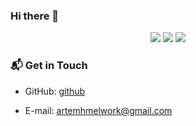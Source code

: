 ### Hi there 👋

<p align="center">
  <img src ="https://github-readme-stats.vercel.app/api?username=rookmeister&show_icons=true&count_private=true&theme=darcula&hide_border=true&hide=issues,contribs&bg_color=00000000">
  <img src ="https://github-readme-stats.vercel.app/api/top-langs/?username=rookmeister&layout=compact&hide_border=true&theme=darcula&bg_color=00000000&langs_count=6&hide=jupyter%20notebook,tex,css,php">
  <img src ="https://github-readme-streak-stats.herokuapp.com?user=rookmeister&theme=darcula&hide_border=true&background=FFFFFF00">
  <br>
</p>

<!--
**RookMeister/rookmeister** is a ✨ _special_ ✨ repository because its `README.md` (this file) appears on your GitHub profile.

Here are some ideas to get you started:

- 🔭 I’m currently working on ...
- 🌱 I’m currently learning ...
- 👯 I’m looking to collaborate on ...
- 🤔 I’m looking for help with ...
- 💬 Ask me about ...
- 📫 How to reach me: ...
- 😄 Pronouns: ...
- ⚡ Fun fact: ...
-->
### 📬 Get in Touch

- GitHub: [github](github.com/RookMeister)
<!-- - LinkedIn: coming soon -->
<!-- - Site: [rookmeister.github.io][site] -->
- E-mail: artemhmelwork@gmail.com
